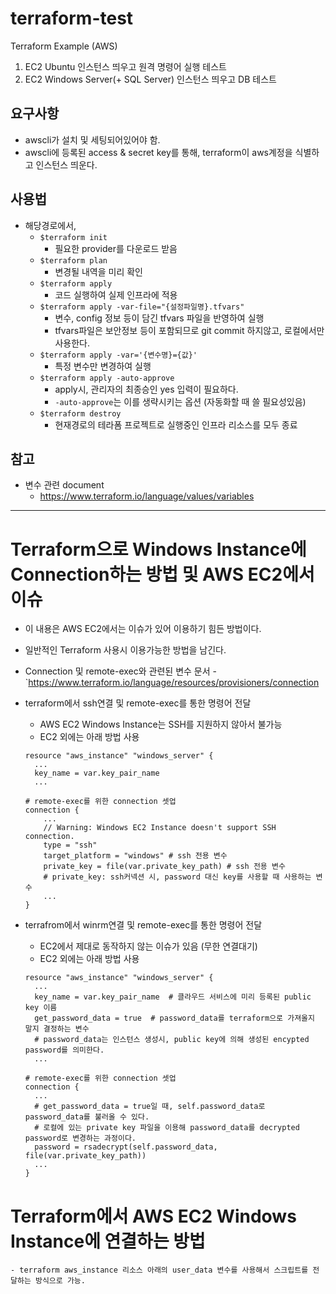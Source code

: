 # terraform-test
Terraform Example (AWS)
1. EC2 Ubuntu 인스턴스 띄우고 원격 명령어 실행 테스트
2. EC2 Windows Server(+ SQL Server) 인스턴스 띄우고 DB 테스트

## 요구사항
- awscli가 설치 및 세팅되어있어야 함.
- awscli에 등록된 access & secret key를 통해, terraform이 aws계정을 식별하고 인스턴스 띄운다.

## 사용법
- 해당경로에서,
    - `$terraform init`
        - 필요한 provider를 다운로드 받음
    - `$terraform plan`
        - 변경될 내역을 미리 확인
    - `$terraform apply`
        - 코드 실행하여 실제 인프라에 적용
    - `$terraform apply -var-file="{설정파일명}.tfvars"`
        - 변수, config 정보 등이 담긴 tfvars 파일을 반영하여 실행
        - tfvars파일은 보안정보 등이 포함되므로 git commit 하지않고, 로컬에서만 사용한다.
    - `$terraform apply -var='{변수명}={값}'`
        - 특정 변수만 변경하여 실행
    - `$terraform apply -auto-approve`
        - apply시, 관리자의 최종승인 yes 입력이 필요하다.
        - `-auto-approve`는 이를 생략시키는 옵션 (자동화할 때 쓸 필요성있음)
    - `$terraform destroy`
        - 현재경로의 테라폼 프로젝트로 실행중인 인프라 리소스를 모두 종료

## 참고
- 변수 관련 document
    - https://www.terraform.io/language/values/variables

--------------------------------------------------------
# Terraform으로 Windows Instance에 Connection하는 방법 및 AWS EC2에서 이슈
- 이 내용은 AWS EC2에서는 이슈가 있어 이용하기 힘든 방법이다.
- 일반적인 Terraform 사용시 이용가능한 방법을 남긴다.

- Connection 및 remote-exec와 관련된 변수 문서
    -`https://www.terraform.io/language/resources/provisioners/connection

- terraform에서 ssh연결 및 remote-exec를 통한 명령어 전달
    - AWS EC2 Windows Instance는 SSH를 지원하지 않아서 불가능
    - EC2 외에는 아래 방법 사용
    ```
    resource "aws_instance" "windows_server" {
      ...
      key_name = var.key_pair_name
      ...

    # remote-exec를 위한 connection 셋업
    connection {
        ...
        // Warning: Windows EC2 Instance doesn't support SSH connection.
        type = "ssh"
        target_platform = "windows" # ssh 전용 변수
        private_key = file(var.private_key_path) # ssh 전용 변수
        # private_key: ssh커넥션 시, password 대신 key를 사용할 때 사용하는 변수
        ...
    }
    ```
- terrafrom에서 winrm연결 및 remote-exec를 통한 명령어 전달
    - EC2에서 제대로 동작하지 않는 이슈가 있음 (무한 연결대기)
    - EC2 외에는 아래 방법 사용
    ```
    resource "aws_instance" "windows_server" {
      ...
      key_name = var.key_pair_name  # 클라우드 서비스에 미리 등록된 public key 이름
      get_password_data = true  # password_data를 terraform으로 가져올지 말지 결정하는 변수
      # password_data는 인스턴스 생성시, public key에 의해 생성된 encypted password를 의미한다.
      ...

    # remote-exec를 위한 connection 셋업
    connection {
      ...
      # get_password_data = true일 때, self.password_data로 password_data를 불러올 수 있다.
      # 로컬에 있는 private key 파일을 이용해 password_data를 decrypted password로 변경하는 과정이다.
      password = rsadecrypt(self.password_data, file(var.private_key_path))
      ...
    }
    ```


# Terraform에서 AWS EC2 Windows Instance에 연결하는 방법
    - terraform aws_instance 리소스 아래의 user_data 변수를 사용해서 스크립트를 전달하는 방식으로 가능.